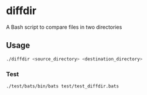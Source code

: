 # diffdir

A Bash script to compare files in two directories

## Usage

```bash
./diffdir <source_directory> <destination_directory>
```

### Test

```bash
./test/bats/bin/bats test/test_diffdir.bats 
```
